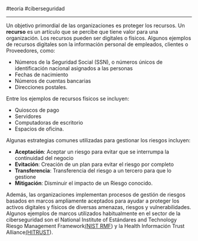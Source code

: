 #teoria #ciberseguridad 

---
Un objetivo primordial de las organizaciones es proteger los recursos. Un **recurso** es un artículo que se percibe que tiene valor para una organización. Los recursos pueden ser digitales o físicos. Algunos ejemplos de recursos digitales son la información personal de empleados, clientes o Proveedores, como:

- Números de la Seguridad Social (SSN), o números únicos de identificación nacional asignados a las personas
- Fechas de nacimiento
- Números de cuentas bancarias
- Direcciones postales.

Entre los ejemplos de recursos físicos se incluyen:

- Quioscos de pago
- Servidores
- Computadoras de escritorio
- Espacios de oficina.

Algunas estrategias comunes utilizadas para gestionar los riesgos incluyen:

- **Aceptación**: Aceptar un riesgo para evitar que se interrumpa la continuidad del negocio
- **Evitación**: Creación de un plan para evitar el riesgo por completo
- **Transferencia**: Transferencia del riesgo a un tercero para que lo gestione
- **Mitigación**: Disminuir el impacto de un Riesgo conocido.

Además, las organizaciones implementan procesos de gestión de riesgos basados en marcos ampliamente aceptados para ayudar a proteger los activos digitales y físicos de diversas amenazas, riesgos y vulnerabilidades. Algunos ejemplos de marcos utilizados habitualmente en el sector de la ciberseguridad son el National Institute of Estándares and Technology Riesgo Management Framework[(NIST RMF](https://csrc.nist.gov/projects/risk-management/about-rmf)) y la Health Información Trust Alliance[(HITRUST](https://hitrustalliance.net/product-tool/hitrust-csf/?utm_term=&utm_campaign=HITRUST_i1_PaidSearch&utm_source=adwords&utm_medium=ppc&hsa_acc=2724012343&hsa_cam=16641331914&hsa_grp=136906352837&hsa_ad=598980848547&hsa_src=g&hsa_tgt=dsa-1659695676388&hsa_kw=&hsa_mt=&hsa_net=adwords&hsa_ver=3&gclid=Cj0KCQiAorKfBhC0ARIsAHDzsluRN5tSpCQal-rYnZLo2wUNppQdUHUba82LMX3JMGOoRPEJ6wG6-LgaAryYEALw_wcB)).